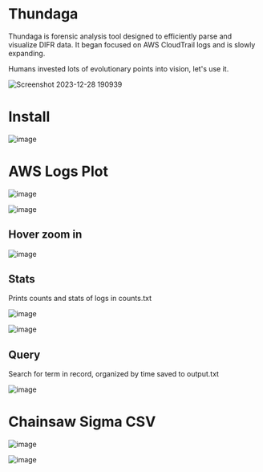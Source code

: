 # Thundaga

Thundaga is forensic analysis tool designed to efficiently parse and visualize DIFR data. It began focused on AWS CloudTrail logs and is slowly expanding. 

Humans invested lots of evolutionary points into vision, let's use it.

![Screenshot 2023-12-28 190939](https://github.com/dbissell6/Thundaga/assets/50979196/6b068dc4-65e0-411e-b33a-6f6bde662edb)

# Install

![image](https://github.com/dbissell6/Thundaga/assets/50979196/c1db0a55-3a8f-4a9f-b065-d589d770228b)

# AWS Logs Plot

![image](https://github.com/dbissell6/Thundaga/assets/50979196/08658cac-9b93-4ea9-b9a2-8b2b4648dd32)

![image](https://github.com/dbissell6/Thundaga/assets/50979196/f6c57bd4-4695-469a-9a4a-f46822a96b14)

## Hover zoom in

![image](https://github.com/dbissell6/Thundaga/assets/50979196/8532c078-8a0a-42e0-bf32-e53b582a5667)

## Stats
Prints counts and stats of logs in counts.txt

![image](https://github.com/dbissell6/Thundaga/assets/50979196/9e583dcf-112a-4dbe-93e3-c4b24112a96a)

![image](https://github.com/dbissell6/Thundaga/assets/50979196/da7afb21-c66b-46a9-9a38-77fc0bfcd609)


## Query

Search for term in record, organized by time saved to output.txt

![image](https://github.com/dbissell6/Thundaga/assets/50979196/3214e7ea-0fb0-4c89-a40e-0fc89acd3057)


# Chainsaw Sigma CSV

![image](https://github.com/dbissell6/Thundaga/assets/50979196/89a9e757-5e87-4e18-9c72-260a516f8989)

![image](https://github.com/dbissell6/Thundaga/assets/50979196/85bb44d3-e0d2-4958-8fbd-126b7166025e)
